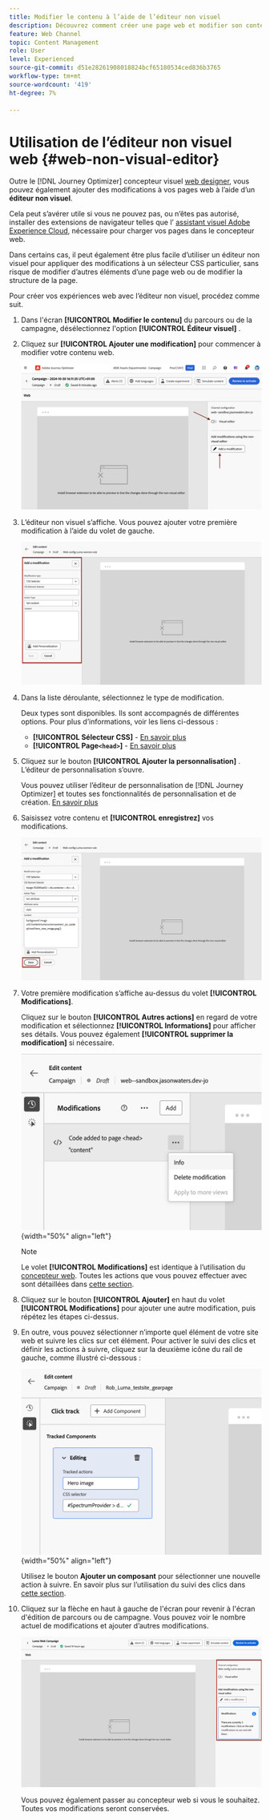 ```yaml
---
title: Modifier le contenu à l’aide de l’éditeur non visuel
description: Découvrez comment créer une page web et modifier son contenu à l’aide de l’éditeur non visuel de Journey Optimizer
feature: Web Channel
topic: Content Management
role: User
level: Experienced
source-git-commit: d51e28261908018824bcf65180534ced836b3765
workflow-type: tm+mt
source-wordcount: '419'
ht-degree: 7%

---
```


# Utilisation de l’éditeur non visuel web {#web-non-visual-editor}

Outre le [!DNL Journey Optimizer] concepteur visuel [web designer](web-visual-editor.md), vous pouvez également ajouter des modifications à vos pages web à l’aide d’un **éditeur non visuel**.

Cela peut s’avérer utile si vous ne pouvez pas, ou n’êtes pas autorisé, installer des extensions de navigateur telles que l’ [assistant visuel Adobe Experience Cloud](web-prerequisites.md#visual-authoring-prerequisites), nécessaire pour charger vos pages dans le concepteur web.

Dans certains cas, il peut également être plus facile d’utiliser un éditeur non visuel pour appliquer des modifications à un sélecteur CSS particulier, sans risque de modifier d’autres éléments d’une page web ou de modifier la structure de la page.

Pour créer vos expériences web avec l’éditeur non visuel, procédez comme suit.

1. Dans l&#39;écran **[!UICONTROL Modifier le contenu]** du parcours ou de la campagne, désélectionnez l&#39;option **[!UICONTROL Éditeur visuel]** .

1. Cliquez sur **[!UICONTROL Ajouter une modification]** pour commencer à modifier votre contenu web.

   ![](assets/web-campaign-add-modification-button.png)

1. L’éditeur non visuel s’affiche. Vous pouvez ajouter votre première modification à l’aide du volet de gauche.

   ![](assets/web-non-visual-editor.png)

1. Dans la liste déroulante, sélectionnez le type de modification.

   Deux types sont disponibles. Ils sont accompagnés de différentes options. Pour plus d’informations, voir les liens ci-dessous :

   * **[!UICONTROL Sélecteur CSS]** - [En savoir plus](manage-web-modifications.md#css-selector)
   * **[!UICONTROL Page`<head>`]** - [En savoir plus](manage-web-modifications.md#page-head)

1. Cliquez sur le bouton **[!UICONTROL Ajouter la personnalisation]** . L’éditeur de personnalisation s’ouvre.

   Vous pouvez utiliser l’éditeur de personnalisation de [!DNL Journey Optimizer] et toutes ses fonctionnalités de personnalisation et de création. [En savoir plus](../personalization/personalization-build-expressions.md)

1. Saisissez votre contenu et **[!UICONTROL enregistrez]** vos modifications.

   ![](assets/web-non-visual-editor-ex-save.png)

1. Votre première modification s’affiche au-dessus du volet **[!UICONTROL Modifications]**.

   Cliquez sur le bouton **[!UICONTROL Autres actions]** en regard de votre modification et sélectionnez **[!UICONTROL Informations]** pour afficher ses détails. Vous pouvez également **[!UICONTROL supprimer la modification]** si nécessaire.

   ![](assets/web-non-visual-editor-ex-more.png){width="50%" align="left"}

   >[!NOTE]
   >
   >Le volet **[!UICONTROL Modifications]** est identique à l’utilisation du [concepteur web](web-visual-editor.md). Toutes les actions que vous pouvez effectuer avec sont détaillées dans [cette section](manage-web-modifications.md#use-modifications-pane).

1. Cliquez sur le bouton **[!UICONTROL Ajouter]** en haut du volet **[!UICONTROL Modifications]** pour ajouter une autre modification, puis répétez les étapes ci-dessus.


1. En outre, vous pouvez sélectionner n’importe quel élément de votre site web et suivre les clics sur cet élément. Pour activer le suivi des clics et définir les actions à suivre, cliquez sur la deuxième icône du rail de gauche, comme illustré ci-dessous :

   ![](assets/web-campaign-click.png){width="50%" align="left"}

   Utilisez le bouton **Ajouter un composant** pour sélectionner une nouvelle action à suivre. En savoir plus sur l’utilisation du suivi des clics dans [cette section](monitor-web-experiences.md#use-click-tracking).


1. Cliquez sur la flèche en haut à gauche de l&#39;écran pour revenir à l&#39;écran d&#39;édition de parcours ou de campagne. Vous pouvez voir le nombre actuel de modifications et ajouter d’autres modifications.

   ![](assets/web-campaign-modifications.png)

   Vous pouvez également passer au concepteur web si vous le souhaitez. Toutes vos modifications seront conservées.
